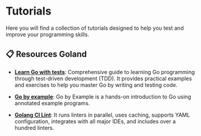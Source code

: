 # Tutorials

Here you will find a collection of tutorials designed to help you test and improve your programming skills. 

## 📋 Resources Goland

- **[Learn Go with tests](https://quii.gitbook.io/learn-go-with-tests)**: Comprehensive guide to learning Go programming through test-driven development (TDD). It provides practical examples and exercises to help you master Go by writing and testing code.

- **[Go by example](https://gobyexample.com/)**: Go by Example is a hands-on introduction to Go using annotated example programs.

- **[Golang CI Lint](https://golangci-lint.run/)**: It runs linters in parallel, uses caching, supports YAML configuration, integrates with all major IDEs, and includes over a hundred linters.